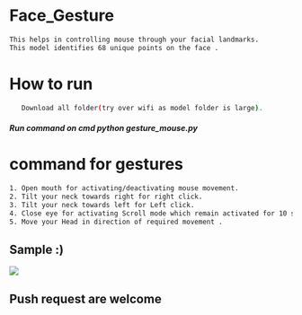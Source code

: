 # Face_Gesture        
                                   
```bash       
This helps in controlling mouse through your facial landmarks.  
This model identifies 68 unique points on the face .                       
```   
# How to run           
```bash       
   Download all folder(try over wifi as model folder is large).                                                  
```    
##### Run command on cmd  python gesture_mouse.py     
      
             
# command for gestures        
```bash
1. Open mouth for activating/deactivating mouse movement.      
2. Tilt your neck towards right for right click.
3. Tilt your neck towards left for Left click.
4. Close eye for activating Scroll mode which remain activated for 10 seconds.
5. Move your Head in direction of required movement .        
```

## Sample :)
<img src="Sample/example.gif">   

## Push request are welcome 
  
 
